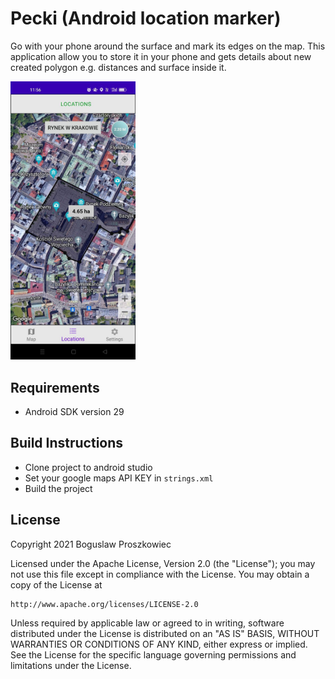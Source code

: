 # Pecki (Android location marker)
Go with your phone around the surface and mark its edges on the map. This application allow you to store it in your phone and gets details about new created polygon e.g. distances and surface inside it.

<img src="https://github.com/b-proszkowiec/LocationMarker/blob/sample-picture/sample_picture.jpg" width="200">

## Requirements
- Android SDK version 29

## Build Instructions
- Clone project to android studio
- Set your google maps API KEY in `strings.xml`
- Build the project

License
-----

Copyright 2021 Boguslaw Proszkowiec

Licensed under the Apache License, Version 2.0 (the "License");
you may not use this file except in compliance with the License.
You may obtain a copy of the License at

    http://www.apache.org/licenses/LICENSE-2.0

Unless required by applicable law or agreed to in writing, software
distributed under the License is distributed on an "AS IS" BASIS,
WITHOUT WARRANTIES OR CONDITIONS OF ANY KIND, either express or implied.
See the License for the specific language governing permissions and
limitations under the License.